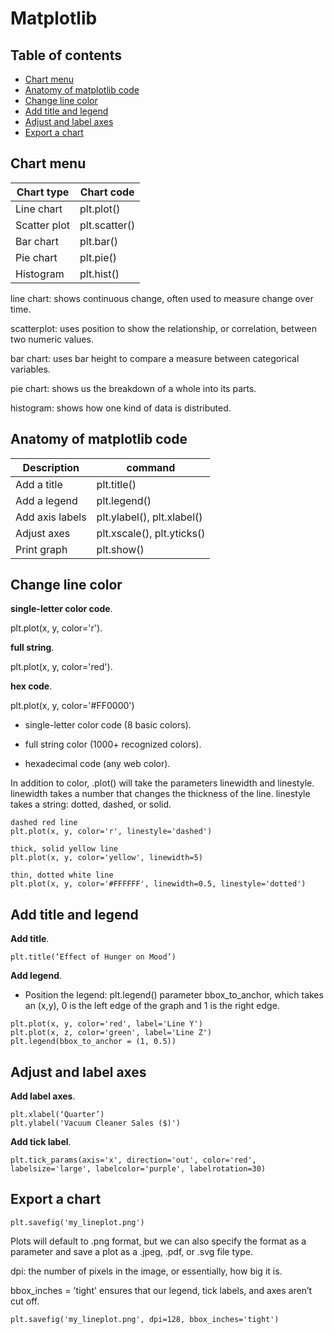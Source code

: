 # Matplotlib
## Table of contents
- [Chart menu](#Chart-menu)
- [Anatomy of matplotlib code](#Anatomy-of-matplotlib-code)
- [Change line color](#Change-line-color)
- [Add title and legend](#Add-title-and-legend)
- [Adjust and label axes](#Adjust-and-label-axes)
- [Export a chart](#Export-a-chart)

## Chart menu

Chart type | Chart code
---|---
Line chart | plt.plot()
Scatter plot |	plt.scatter()
Bar chart | plt.bar()
Pie chart | plt.pie()
Histogram | plt.hist()

line chart: shows continuous change, often used to measure change over time.

scatterplot: uses position to show the relationship, or correlation, between two numeric values.

bar chart: uses bar height to compare a measure between categorical variables.

pie chart: shows us the breakdown of a whole into its parts.

histogram: shows how one kind of data is distributed.

## Anatomy of matplotlib code

Description | command
---|---
Add a title	| plt.title()
Add a legend | plt.legend()
Add axis labels |	plt.ylabel(), plt.xlabel()
Adjust axes |	plt.xscale(), plt.yticks()
Print graph	| plt.show()

## Change line color

**single-letter color code**.

plt.plot(x, y, color='r').

**full string**.

plt.plot(x, y, color='red').

**hex code**.

plt.plot(x, y, color='#FF0000')

- single-letter color code (8 basic colors).

- full string color (1000+ recognized colors).

- hexadecimal code (any web color).

In addition to color, .plot() will take the parameters linewidth and linestyle. linewidth takes a number that changes the thickness of the line. linestyle takes a string: dotted, dashed, or solid.

```
dashed red line
plt.plot(x, y, color='r', linestyle='dashed')

thick, solid yellow line
plt.plot(x, y, color='yellow', linewidth=5)

thin, dotted white line
plt.plot(x, y, color='#FFFFFF', linewidth=0.5, linestyle='dotted')
```

## Add title and legend

**Add title**.

```
plt.title(‘Effect of Hunger on Mood’)
```
**Add legend**.

- Position the legend: plt.legend() parameter bbox_to_anchor, which takes an (x,y), 0 is the left edge of the graph and 1 is the right edge.

```
plt.plot(x, y, color='red', label='Line Y')
plt.plot(x, z, color='green', label='Line Z')
plt.legend(bbox_to_anchor = (1, 0.5))
```

## Adjust and label axes

**Add label axes**.

```
plt.xlabel(‘Quarter’)
plt.ylabel('Vacuum Cleaner Sales ($)')
```
**Add tick label**.

```
plt.tick_params(axis='x', direction='out', color='red', labelsize='large', labelcolor='purple', labelrotation=30)
```

## Export a chart

```
plt.savefig('my_lineplot.png')
```
Plots will default to .png format, but we can also specify the format as a parameter and save a plot as a .jpeg, .pdf, or .svg file type.

dpi: the number of pixels in the image, or essentially, how big it is.

bbox_inches = 'tight' ensures that our legend, tick labels, and axes aren’t cut off.

```
plt.savefig('my_lineplot.png', dpi=128, bbox_inches='tight')
```


